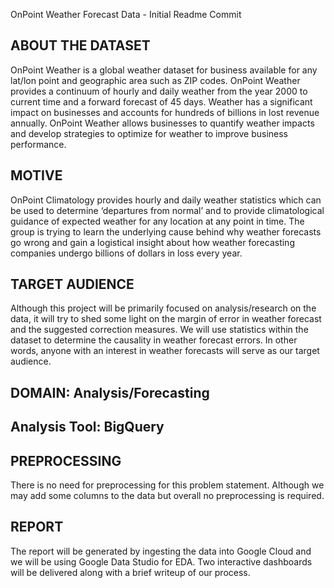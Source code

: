 OnPoint Weather Forecast Data - Initial Readme Commit

## ABOUT THE DATASET

OnPoint Weather is a global weather dataset for business available for any lat/lon point and geographic area such as ZIP codes. OnPoint Weather provides a continuum of hourly and daily weather from the year 2000 to current time and a forward forecast of 45 days.
Weather has a significant impact on businesses and accounts for hundreds of billions in lost revenue annually. OnPoint Weather allows businesses to quantify weather impacts and develop strategies to optimize for weather to improve business performance.

## MOTIVE

OnPoint Climatology provides hourly and daily weather statistics which can be used to determine ‘departures from normal’ and to provide climatological guidance of expected weather for any location at any point in time. The group is trying to learn the underlying cause behind why weather forecasts go wrong and gain a logistical insight about how weather forecasting companies undergo billions of dollars in loss every year.

## TARGET AUDIENCE

Although this project will be primarily focused on analysis/research on the data, it will try to shed some light on the margin of error in weather forecast and the suggested correction measures. We will use statistics within the dataset to determine the causality in weather forecast errors. In other words, anyone with an interest in weather forecasts will serve as our target audience.

## DOMAIN: Analysis/Forecasting
## Analysis Tool: BigQuery

## PREPROCESSING

There is no need for preprocessing for this problem statement. Although we may add some columns to the data but overall no preprocessing is required.

## REPORT

The report will be generated by ingesting the data into Google Cloud and we will be using Google Data Studio for EDA. Two interactive dashboards will be delivered along with a brief writeup of our process.
